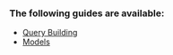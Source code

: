 ### The following guides are available:

- [Query Building](/guides/query-building)
- [Models](/guides/models)
